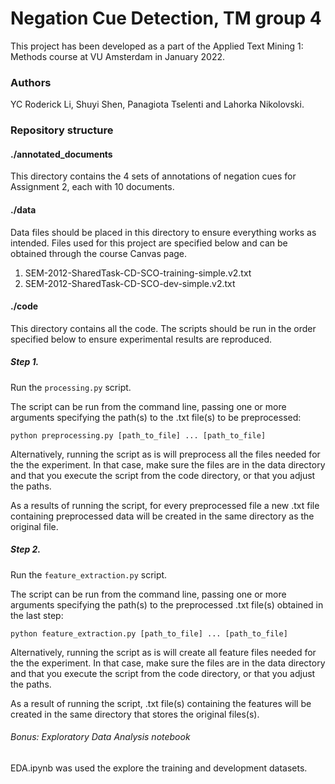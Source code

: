 # Negation Cue Detection, TM group 4
This project has been developed as a part of the Applied Text Mining 1: Methods course at VU Amsterdam in January 2022.

### Authors
YC Roderick Li, Shuyi Shen, Panagiota Tselenti and Lahorka Nikolovski.

### Repository structure

#### ./annotated_documents

This directory contains the 4 sets of annotations of negation cues for Assignment 2, each with 10 documents.

#### ./data
Data files should be placed in this directory to ensure everything works as intended.
Files used for this project are specified below and can be obtained through the course Canvas page.
1. SEM-2012-SharedTask-CD-SCO-training-simple.v2.txt
2. SEM-2012-SharedTask-CD-SCO-dev-simple.v2.txt

#### ./code
This directory contains all the code. The scripts should be run in the order specified below to ensure experimental results are reproduced.

##### Step 1.

Run the `processing.py` script.

The script can be run from the command line, passing one or more arguments specifying the path(s) to the .txt file(s) to be preprocessed:

`python preprocessing.py [path_to_file] ... [path_to_file]`

Alternatively, running the script as is will preprocess all the files needed for the the experiment. In that case, make sure the files are in the data directory and that you execute the script from the code directory, or that you adjust the paths.

As a results of running the script, for every preprocessed file a new .txt file containing preprocessed data will be created in the same directory as the original file.

##### Step 2.
Run the `feature_extraction.py` script.

The script can be run from the command line, passing one or more arguments specifying the path(s) to the preprocessed .txt file(s) obtained in the last step:

`python feature_extraction.py [path_to_file] ... [path_to_file]`

Alternatively, running the script as is will create all feature files needed for the the experiment. In that case, make sure the files are in the data directory and that you execute the script from the code directory, or that you adjust the paths.

As a result of running the script, .txt file(s) containing the features will be created in the same directory that stores the original files(s).

###### Bonus: Exploratory Data Analysis notebook
EDA.ipynb was used the explore the training and development datasets.
